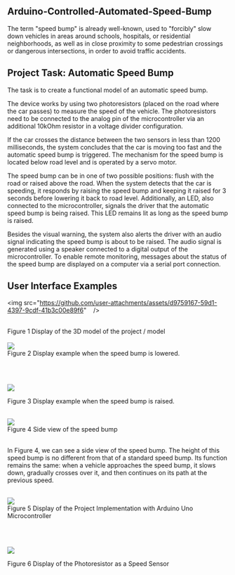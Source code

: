 ## Arduino-Controlled-Automated-Speed-Bump

The term "speed bump" is already well-known, used to "forcibly" slow down vehicles in areas around schools, hospitals, or residential neighborhoods, as well as in close proximity to some pedestrian crossings or dangerous intersections, in order to avoid traffic accidents.

## Project Task: Automatic Speed Bump

The task is to create a functional model of an automatic speed bump.

The device works by using two photoresistors (placed on the road where the car passes) to measure the speed of the vehicle. The photoresistors need to be connected to the analog pin of the microcontroller via an additional 10kOhm resistor in a voltage divider configuration.

If the car crosses the distance between the two sensors in less than 1200 milliseconds, the system concludes that the car is moving too fast and the automatic speed bump is triggered. The mechanism for the speed bump is located below road level and is operated by a servo motor.

The speed bump can be in one of two possible positions: flush with the road or raised above the road. When the system detects that the car is speeding, it responds by raising the speed bump and keeping it raised for 3 seconds before lowering it back to road level. Additionally, an LED, also connected to the microcontroller, signals the driver that the automatic speed bump is being raised. This LED remains lit as long as the speed bump is raised.

Besides the visual warning, the system also alerts the driver with an audio signal indicating the speed bump is about to be raised. The audio signal is generated using a speaker connected to a digital output of the microcontroller. To enable remote monitoring, messages about the status of the speed bump are displayed on a computer via a serial port connection.

## User Interface Examples

<img src="https://github.com/user-attachments/assets/d9759167-59d1-4397-9cdf-41b3c00e89f6" &nbsp; &nbsp;/>

<br>
Figure 1 Display of the 3D model of the project / model
<br><br>


<img src="https://github.com/user-attachments/assets/c924b4c9-7ff8-4b33-a3b3-d9d1489f426c"  />

<br>
Figure 2 Display example when the speed bump is lowered.

<br><br>

<img src="https://github.com/user-attachments/assets/91ff6aff-6633-4ea1-bc5f-3926ad8fad9e"  />
<br>

Figure 3 Display example when the speed bump is raised.
<br><br>

<img src="https://github.com/user-attachments/assets/26ed7460-bd1f-4248-a20e-6c9494728584" />
<br>
Figure 4 Side view of the speed bump
<br><br>

In Figure 4, we can see a side view of the speed bump. The height of this speed bump is no different from that of a standard speed bump. Its function remains the same: when a vehicle approaches the speed bump, it slows down, gradually crosses over it, and then continues on its path at the previous speed.<br><br>

<img src="https://github.com/user-attachments/assets/dc9ee431-f5bc-4f8c-a2b3-b4b59d9e3284" />

<br>
Figure 5 Display of the Project Implementation with Arduino Uno Microcontroller

<br><br>

<img src="https://github.com/user-attachments/assets/69ea6cf1-b2ce-4765-83a1-5f59930cbf18"  />
<br>

Figure 6 Display of the Photoresistor as a Speed Sensor






